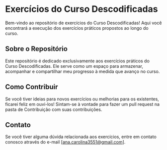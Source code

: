 # Exercícios do Curso Descodificadas

Bem-vindo ao repositório de exercícios do Curso Descodificadas! Aqui você encontrará a execução dos exercícios práticos propostos ao longo do curso.

## Sobre o Repositório

Este repositório é dedicado exclusivamente aos exercícios práticos do Curso Descodificadas. Ele serve como um espaço para armazenar, acompanhar e compartilhar meu progresso à medida que avanço no curso.


## Como Contribuir

Se você tiver ideias para novos exercícios ou melhorias para os existentes, ficarei feliz em ouvi-los! Sintam-se à vontade para fazer um pull request na pasta de Contribuição com suas contribuições.

## Contato

Se você tiver alguma dúvida relacionada aos exercícios, entre em contato conosco através do e-mail [ana.carolina3551@gmail.com].
